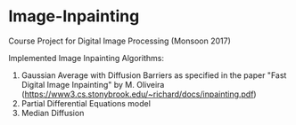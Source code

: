 # Image-Inpainting
Course Project for Digital Image Processing (Monsoon 2017)

Implemented Image Inpainting Algorithms:
1) Gaussian Average with Diffusion Barriers as specified in the paper "Fast Digital Image Inpainting" by M. Oliveira (https://www3.cs.stonybrook.edu/~richard/docs/inpainting.pdf)
2) Partial Differential Equations model
3) Median Diffusion
